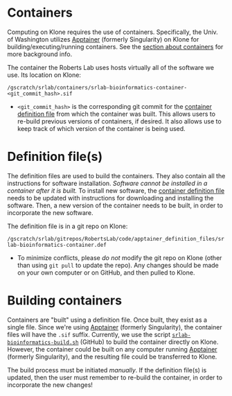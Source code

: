 # Containers

Computing on Klone requires the use of containers. Specifically, the Univ. of Washington utilizes [Apptainer](https://apptainer.org/docs/user/main/introduction.html) (formerly Singularity) on Klone for building/executing/running containers. See the [section about containers](./klone_containers.md) for more background info.

The container the Roberts Lab uses hosts virtually all of the software we use. Its location on Klone:

`/gscratch/srlab/containers/srlab-bioinformatics-container-<git_commit_hash>.sif`

- `<git_commit_hash>` is the corresponding git commit for the [container definition file](https://github.com/RobertsLab/code/blob/master/apptainer_definition_files/srlab-bioinformatics-container.def) from which the container was built. This allows users to re-build previous versions of containers, if desired. It also allows use to keep track of which version of the container is being used.

# Definition file(s)

The definition files are used to build the containers. They also contain all the instructions for software installation. _Software cannot be installed in a container after it is built._ To install new software, the [container definition file](https://github.com/RobertsLab/code/blob/master/apptainer_definition_files/srlab-bioinformatics-container.def) needs to be updated with instructions for downloading and installing the software. Then, a new version of the container needs to be built, in order to incorporate the new software.

The definition file is in a git repo on Klone:

`/gscratch/srlab/gitrepos/RobertsLab/code/apptainer_definition_files/srlab-bioinformatics-container.def`

- To minimize conflicts, please _do not_ modify the git repo on Klone (other than using `git pull` to update the repo). Any changes should be made on your own computer or on GitHub, and then pulled to Klone.

# Building containers

Containers are "built" using a definition file. Once built, they exist as a single file. Since we're using [Apptainer](https://apptainer.org/docs/user/main/introduction.html) (formerly Singularity), the container files will have the `.sif` suffix. Currently, we use the script [`srlab-bioinformatics-build.sh`](https://github.com/RobertsLab/code/blob/master/apptainer_definition_files/srlab-bioinformatics-build.sh) (GitHub) to build the container directly on Klone. However, the container could be built on any computer running [Apptainer](https://apptainer.org/docs/user/main/introduction.html) (formerly Singularity), and the resulting file could be transferred to Klone. 

The build process must be initiated _manually_. If the definition file(s) is updated, then the user must remember to re-build the container, in order to incorporate the new changes!